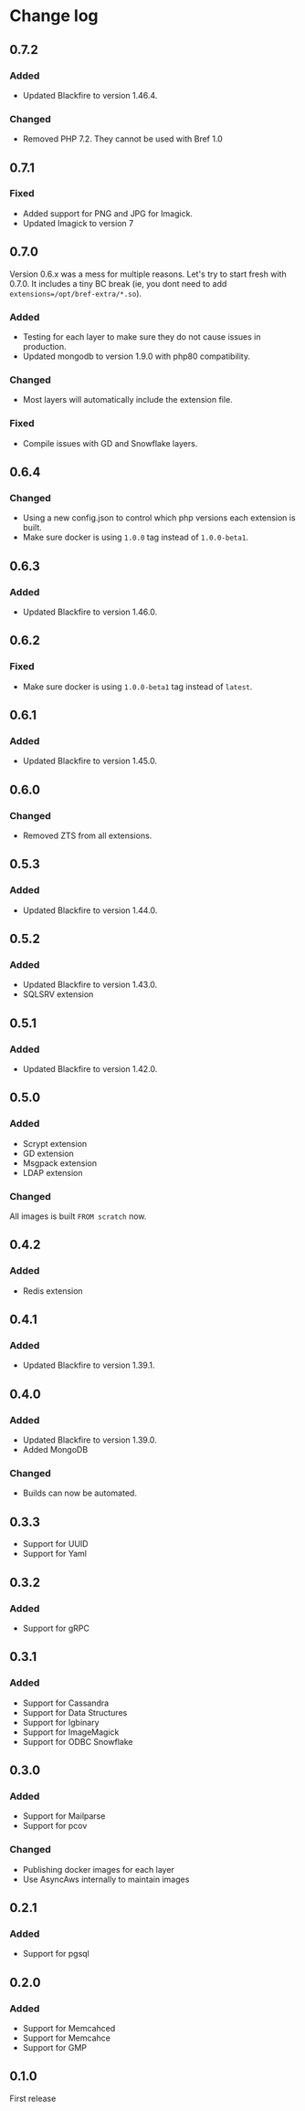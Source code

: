 # Change log

## 0.7.2

### Added

- Updated Blackfire to version 1.46.4.

### Changed

- Removed PHP 7.2. They cannot be used with Bref 1.0

## 0.7.1

### Fixed

- Added support for PNG and JPG for Imagick.
- Updated Imagick to version 7

## 0.7.0

Version 0.6.x was a mess for multiple reasons. Let's try to start fresh with 0.7.0.
It includes a tiny BC break (ie, you dont need to add `extensions=/opt/bref-extra/*.so`).

### Added

- Testing for each layer to make sure they do not cause issues in production.
- Updated mongodb to version 1.9.0 with php80 compatibility.

### Changed

- Most layers will automatically include the extension file.

### Fixed

- Compile issues with GD and Snowflake layers.

## 0.6.4

### Changed

- Using a new config.json to control which php versions each extension is built.
- Make sure docker is using `1.0.0` tag instead of `1.0.0-beta1`.

## 0.6.3

### Added

- Updated Blackfire to version 1.46.0.

## 0.6.2

### Fixed

- Make sure docker is using `1.0.0-beta1` tag instead of `latest`.

## 0.6.1

### Added

- Updated Blackfire to version 1.45.0.

## 0.6.0

### Changed

- Removed ZTS from all extensions.

## 0.5.3

### Added

- Updated Blackfire to version 1.44.0.

## 0.5.2

### Added

- Updated Blackfire to version 1.43.0.
- SQLSRV extension

## 0.5.1

### Added

- Updated Blackfire to version 1.42.0.

## 0.5.0

### Added

- Scrypt extension
- GD extension
- Msgpack extension
- LDAP extension

### Changed

All images is built `FROM scratch` now.

## 0.4.2

### Added

- Redis extension

## 0.4.1

### Added

- Updated Blackfire to version 1.39.1.

## 0.4.0

### Added

- Updated Blackfire to version 1.39.0.
- Added MongoDB

### Changed

- Builds can now be automated.

## 0.3.3

- Support for UUID
- Support for Yaml

## 0.3.2

### Added

- Support for gRPC

## 0.3.1

### Added

- Support for Cassandra
- Support for Data Structures
- Support for Igbinary
- Support for ImageMagick
- Support for ODBC Snowflake

## 0.3.0

### Added

- Support for Mailparse
- Support for pcov

### Changed

- Publishing docker images for each layer
- Use AsyncAws internally to maintain images

## 0.2.1

### Added

- Support for pgsql

## 0.2.0

### Added

- Support for Memcahced
- Support for Memcahce
- Support for GMP

## 0.1.0

First release
